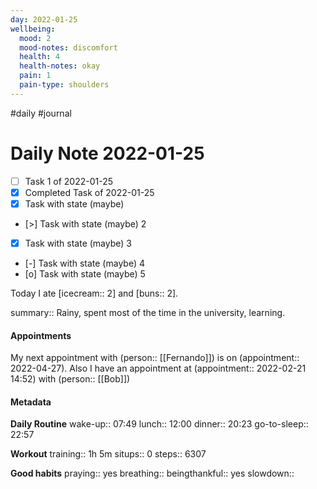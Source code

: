 ```yaml
---
day: 2022-01-25
wellbeing:
  mood: 2
  mood-notes: discomfort
  health: 4
  health-notes: okay
  pain: 1
  pain-type: shoulders
---
```

#daily #journal

# Daily Note 2022-01-25

- [ ] Task 1 of 2022-01-25
- [x] Completed Task of 2022-01-25
- [x] Task with state (maybe)
- [>] Task with state (maybe) 2
- [x] Task with state (maybe) 3
- [-] Task with state (maybe) 4
- [o] Task with state (maybe) 5

Today I ate [icecream:: 2] and [buns:: 2].

summary:: Rainy, spent most of the time in the university, learning.

#### Appointments
My next appointment with (person:: [[Fernando]]) is on (appointment:: 2022-04-27).
Also I have an appointment at (appointment:: 2022-02-21 14:52) with (person:: [[Bob]])

#### Metadata

**Daily Routine**
wake-up:: 07:49
lunch:: 12:00
dinner:: 20:23
go-to-sleep:: 22:57

**Workout**
training:: 1h 5m
situps:: 0
steps:: 6307

**Good habits**
praying:: yes
breathing:: 
beingthankful:: yes
slowdown:: 
